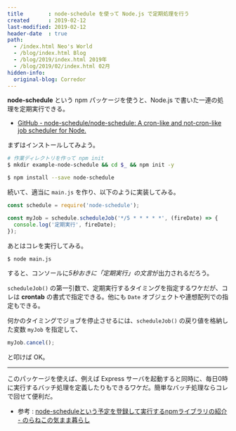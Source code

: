 ```yaml
---
title        : node-schedule を使って Node.js で定期処理を行う
created      : 2019-02-12
last-modified: 2019-02-12
header-date  : true
path:
  - /index.html Neo's World
  - /blog/index.html Blog
  - /blog/2019/index.html 2019年
  - /blog/2019/02/index.html 02月
hidden-info:
  original-blog: Corredor
---
```


**node-schedule** という npm パッケージを使うと、Node.js で書いた一連の処理を定期実行できる。

- [GitHub - node-schedule/node-schedule: A cron-like and not-cron-like job scheduler for Node.](https://github.com/node-schedule/node-schedule)

まずはインストールしてみよう。

```bash
# 作業ディレクトリを作って npm init
$ mkdir example-node-schedule && cd $_ && npm init -y

$ npm install --save node-schedule
```

続いて、適当に `main.js` を作り、以下のように実装してみる。

```javascript
const schedule = require('node-schedule');

const myJob = schedule.scheduleJob('*/5 * * * * *', (fireDate) => {
  console.log('定期実行', fireDate);
});
```

あとはコレを実行してみる。

```bash
$ node main.js
```

すると、コンソールに*5秒おきに「定期実行」の文言*が出力されるだろう。

`scheduleJob()` の第一引数で、定期実行するタイミングを指定するワケだが、コレは **crontab** の書式で指定できる。他にも `Date` オブジェクトや連想配列での指定もできる。

何かのタイミングでジョブを停止させるには、`scheduleJob()` の戻り値を格納した変数 `myJob` を指定して、

```javascript
myJob.cancel();
```

と叩けば OK。

---

このパッケージを使えば、例えば Express サーバを起動すると同時に、毎日0時に実行するバッチ処理を定義したりもできるワケだ。簡単なバッチ処理ならコレで回せて便利だ。

- 参考 : [node-scheduleという予定を登録して実行するnpmライブラリの紹介 - のらねこの気まま暮らし](https://mizuki-r.hatenablog.com/entry/2014/07/05/012632)
